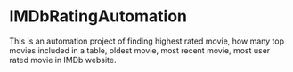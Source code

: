 # IMDbRatingAutomation
This is an automation project of finding highest rated movie, how many top movies included in a table, oldest movie, most recent movie, most user rated movie in IMDb website. 
